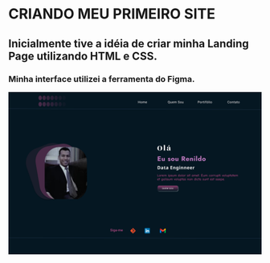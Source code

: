 # CRIANDO MEU PRIMEIRO SITE 

## Inicialmente tive a idéia de criar minha Landing Page utilizando HTML e CSS.

### Minha interface utilizei a ferramenta do Figma.

<img align="center" src="https://github.com/renildobsantos/Meu_Site/blob/main/imagem%20pagina.png"/>
